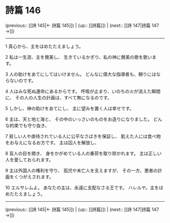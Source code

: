 # 詩篇 146

(previous:: [[詩 145|← 詩篇 145]]) | (up:: [[詩篇]]) | (next:: [[詩 147|詩篇 147 →]])

***


1 真心から、主をほめたたえましょう。 

2 私は一生涯、主を賛美し、 生きているかぎり、私の神に賛美の歌を歌います。 

3 人の助けをあてにしてはいけません。 どんなに偉大な指導者も、頼りにはならないのです。 

4 人はみな死ぬ運命にあるからです。 呼吸が止まり、いのちの火が消えた瞬間に、 その人の人生の計画は、すべて無になるのです。 

5 しかし、神の助けをあてにし、 主に望みを置く人は幸せです。 

6 主は、天と地と海と、 その中のいっさいのものをお造りになりました。 どんな約束でも守り抜き、 

7 貧しい人や虐待されている人に公平なさばきを保証し、 飢えた人には食べ物をお与えになるお方です。 主は囚人を解放し、 

8 盲人の目を開き、 身をかがめている人の重荷を取り除かれます。 主は正しい人を愛しておられます。 

9 主は外国人の権利を守り、 孤児や未亡人を支えますが、 その一方、悪者の計画をくつがえされます。 

10 エルサレムよ。 あなたの主は、永遠に支配なさる王です。 ハレルヤ。主をほめたたえましょう。

***

(previous:: [[詩 145|← 詩篇 145]]) | (up:: [[詩篇]]) | (next:: [[詩 147|詩篇 147 →]])
